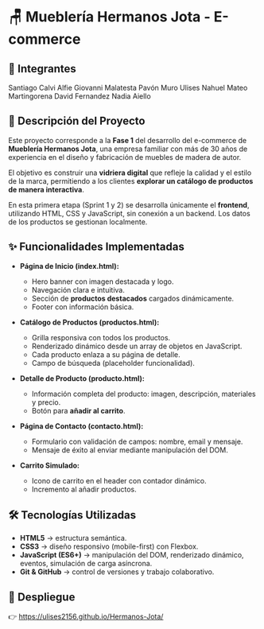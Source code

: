 # 🪑 Mueblería Hermanos Jota - E-commerce

## 👥 Integrantes

Santiago Calvi Alfie
Giovanni Malatesta
Pavón Muro Ulises Nahuel
Mateo Martingorena
David Fernandez
Nadia Aiello

## 📖 Descripción del Proyecto

Este proyecto corresponde a la **Fase 1** del desarrollo del e-commerce de **Mueblería Hermanos Jota**, una empresa familiar con más de 30 años de experiencia en el diseño y fabricación de muebles de madera de autor.

El objetivo es construir una **vidriera digital** que refleje la calidad y el estilo de la marca, permitiendo a los clientes **explorar un catálogo de productos de manera interactiva**.

En esta primera etapa (Sprint 1 y 2) se desarrolla únicamente el **frontend**, utilizando HTML, CSS y JavaScript, sin conexión a un backend. Los datos de los productos se gestionan localmente.

## ✨ Funcionalidades Implementadas

* **Página de Inicio (index.html):**

  * Hero banner con imagen destacada y logo.
  * Navegación clara e intuitiva.
  * Sección de **productos destacados** cargados dinámicamente.
  * Footer con información básica.

* **Catálogo de Productos (productos.html):**

  * Grilla responsiva con todos los productos.
  * Renderizado dinámico desde un array de objetos en JavaScript.
  * Cada producto enlaza a su página de detalle.
  * Campo de búsqueda (placeholder funcionalidad).

* **Detalle de Producto (producto.html):**

  * Información completa del producto: imagen, descripción, materiales y precio.
  * Botón para **añadir al carrito**.

* **Página de Contacto (contacto.html):**

  * Formulario con validación de campos: nombre, email y mensaje.
  * Mensaje de éxito al enviar mediante manipulación del DOM.

* **Carrito Simulado:**

  * Icono de carrito en el header con contador dinámico.
  * Incremento al añadir productos.

## 🛠️ Tecnologías Utilizadas

* **HTML5** → estructura semántica.
* **CSS3** → diseño responsivo (mobile-first) con Flexbox.
* **JavaScript (ES6+)** → manipulación del DOM, renderizado dinámico, eventos, simulación de carga asíncrona.
* **Git & GitHub** → control de versiones y trabajo colaborativo.

## 🚀 Despliegue

👉 https://ulises2156.github.io/Hermanos-Jota/
